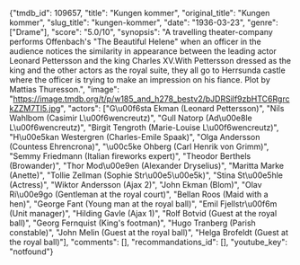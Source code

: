 {"tmdb_id": 109657, "title": "Kungen kommer", "original_title": "Kungen kommer", "slug_title": "kungen-kommer", "date": "1936-03-23", "genre": ["Drame"], "score": "5.0/10", "synopsis": "A travelling theater-company performs Offenbach's \"The Beautiful Helene\" when an officer in the audience notices the similarity in appearance between the leading actor Leonard Pettersson and the king Charles XV.With Pettersson dressed as the king and the other actors as the royal suite, they all go to Herrsunda castle where the officer is trying to make an impression on his fiance. Plot by Mattias Thuresson.", "image": "https://image.tmdb.org/t/p/w185_and_h278_bestv2/bJDRSilf9zbHTC6RgrckZZM7Tl5.jpg", "actors": ["G\u00f6sta Ekman (Leonard Pettersson)", "Nils Wahlbom (Casimir L\u00f6wencreutz)", "Gull Natorp (Ad\u00e8le L\u00f6wencreutz)", "Birgit Tengroth (Marie-Louise L\u00f6wencreutz)", "H\u00e5kan Westergren (Charles-Emile Spaak)", "Olga Andersson (Countess Ehrencrona)", "\u00c5ke Ohberg (Carl Henrik von Grimm)", "Semmy Friedmann (Italian fireworks expert)", "Theodor Berthels (Browander)", "Thor Mod\u00e9en (Alexander Dryselius)", "Maritta Marke (Anette)", "Tollie Zellman (Sophie Str\u00e5\u00e5k)", "Stina St\u00e5hle (Actress)", "Wiktor Andersson (Ajax 2)", "John Ekman (Blom)", "Olav Ri\u00e9go (Gentleman at the royal court)", "Bellan Roos (Maid with a hen)", "George Fant (Young man at the royal ball)", "Emil Fjellstr\u00f6m (Unit manager)", "Hilding Gavle (Ajax 1)", "Rolf Botvid (Guest at the royal ball)", "Georg Fernquist (King's footman)", "Hugo Tranberg (Parish constable)", "John Melin (Guest at the royal ball)", "Helga Brofeldt (Guest at the royal ball)"], "comments": [], "recommandations_id": [], "youtube_key": "notfound"}